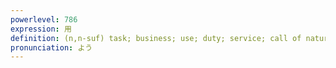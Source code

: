 ```yaml
---
powerlevel: 786
expression: 用
definition: (n,n-suf) task; business; use; duty; service; call of nature; excretion; (P)
pronunciation: よう
---
```

